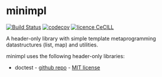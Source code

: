 # minimpl

[![Build Status](https://travis-ci.org/vlanore/minimpl.svg?branch=master)](https://travis-ci.org/vlanore/minimpl) [![codecov](https://codecov.io/gh/vlanore/minimpl/branch/master/graph/badge.svg)](https://codecov.io/gh/vlanore/minimpl) [![licence CeCILL](https://img.shields.io/badge/license-CeCILL--C-blue.svg)](http://www.cecill.info/licences.en.html)

A header-only library with simple template metaprogramming datastructures (list, map) and utilities.

minimpl uses the following header-only libraries:
* doctest - [github repo](https://github.com/onqtam/doctest) - [MIT license](utils/LICENSE.txt)
